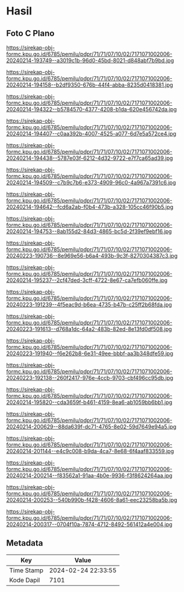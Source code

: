 # Hasil

## Foto C Plano

https://sirekap-obj-formc.kpu.go.id/6785/pemilu/pdpr/71/71/07/10/02/7171071002006-20240214-193749--a3019c1b-96d0-45bd-8021-d848abf7b9bd.jpg

https://sirekap-obj-formc.kpu.go.id/6785/pemilu/pdpr/71/71/07/10/02/7171071002006-20240214-194158--b2df9350-676b-44f4-abba-8235d0418381.jpg

https://sirekap-obj-formc.kpu.go.id/6785/pemilu/pdpr/71/71/07/10/02/7171071002006-20240214-194322--b5784570-4377-4208-b1da-620e456742da.jpg

https://sirekap-obj-formc.kpu.go.id/6785/pemilu/pdpr/71/71/07/10/02/7171071002006-20240214-194407--c0aa392b-4007-4525-a077-6d7e5a572ce4.jpg

https://sirekap-obj-formc.kpu.go.id/6785/pemilu/pdpr/71/71/07/10/02/7171071002006-20240214-194438--5787e03f-6212-4d32-9722-e7f7ca65ad39.jpg

https://sirekap-obj-formc.kpu.go.id/6785/pemilu/pdpr/71/71/07/10/02/7171071002006-20240214-194509--c7b9c7b6-e373-4909-96c0-4a967a7391c6.jpg

https://sirekap-obj-formc.kpu.go.id/6785/pemilu/pdpr/71/71/07/10/02/7171071002006-20240214-194642--fcd6a2ab-f0b4-473b-a328-105cc46f90b5.jpg

https://sirekap-obj-formc.kpu.go.id/6785/pemilu/pdpr/71/71/07/10/02/7171071002006-20240214-194753--8ab155d2-84d3-4865-bc5d-2f39ef9ebf16.jpg

https://sirekap-obj-formc.kpu.go.id/6785/pemilu/pdpr/71/71/07/10/02/7171071002006-20240223-190736--8e969e56-b6a4-493b-9c3f-8270304387c3.jpg

https://sirekap-obj-formc.kpu.go.id/6785/pemilu/pdpr/71/71/07/10/02/7171071002006-20240214-195237--2cf47ded-3cff-4722-8e67-ca7efb060ffe.jpg

https://sirekap-obj-formc.kpu.go.id/6785/pemilu/pdpr/71/71/07/10/02/7171071002006-20240223-191239--4f5eac9d-b6ea-4735-b47b-c25ff2b68fda.jpg

https://sirekap-obj-formc.kpu.go.id/6785/pemilu/pdpr/71/71/07/10/02/7171071002006-20240223-191613--d768a1dc-64a2-483b-82ed-8e13fd0df508.jpg

https://sirekap-obj-formc.kpu.go.id/6785/pemilu/pdpr/71/71/07/10/02/7171071002006-20240223-191940--f6e262b8-6e31-49ee-bbbf-aa3b348dfe59.jpg

https://sirekap-obj-formc.kpu.go.id/6785/pemilu/pdpr/71/71/07/10/02/7171071002006-20240223-192138--260f2417-976e-4ccb-9703-cbf496cc95db.jpg

https://sirekap-obj-formc.kpu.go.id/6785/pemilu/pdpr/71/71/07/10/02/7171071002006-20240214-195820--cda3659f-b461-4159-8ea6-ab1059bb6bb1.jpg

https://sirekap-obj-formc.kpu.go.id/6785/pemilu/pdpr/71/71/07/10/02/7171071002006-20240214-200629--88da639f-dc71-4765-8e02-59d7649e94a5.jpg

https://sirekap-obj-formc.kpu.go.id/6785/pemilu/pdpr/71/71/07/10/02/7171071002006-20240214-201144--e4c9c008-b9da-4ca7-8e68-6f4aaf833559.jpg

https://sirekap-obj-formc.kpu.go.id/6785/pemilu/pdpr/71/71/07/10/02/7171071002006-20240214-200214--f83562a1-91aa-4b0e-9936-f3f8624264aa.jpg

https://sirekap-obj-formc.kpu.go.id/6785/pemilu/pdpr/71/71/07/10/02/7171071002006-20240214-200253--540b990b-f428-4606-8a61-eec23258ba5b.jpg

https://sirekap-obj-formc.kpu.go.id/6785/pemilu/pdpr/71/71/07/10/02/7171071002006-20240214-200317--0704f10a-7874-4712-8492-561412a4e004.jpg


## Metadata

| Key        | Value               |
| ---------- | ------------------- |
| Time Stamp | 2024-02-24 22:33:55 |
| Kode Dapil | 7101                |



